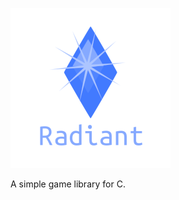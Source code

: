 
![Radiant](https://github.com/stberryhill/Radiant/blob/master/Img.png "Radiant")



A simple game library for C.